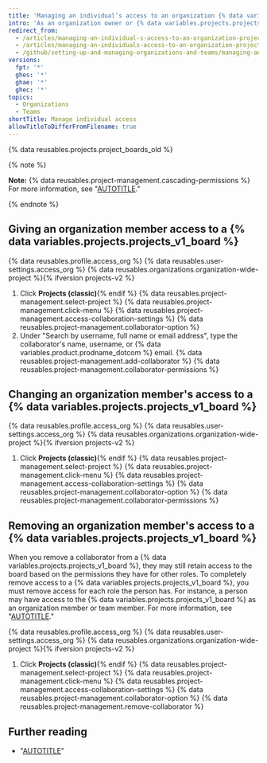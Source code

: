 ```yaml
---
title: 'Managing an individual’s access to an organization {% data variables.product.prodname_project_v1 %}'
intro: 'As an organization owner or {% data variables.projects.projects_v1_board %} admin, you can manage an individual member''s access to a {% data variables.projects.projects_v1_board %} owned by your organization.'
redirect_from:
  - /articles/managing-an-individual-s-access-to-an-organization-project-board
  - /articles/managing-an-individuals-access-to-an-organization-project-board
  - /github/setting-up-and-managing-organizations-and-teams/managing-an-individuals-access-to-an-organization-project-board
versions:
  fpt: '*'
  ghes: '*'
  ghae: '*'
  ghec: '*'
topics:
  - Organizations
  - Teams
shortTitle: Manage individual access
allowTitleToDifferFromFilename: true
---
```


{% data reusables.projects.project_boards_old %}

{% note %}

**Note:** {% data reusables.project-management.cascading-permissions %} For more information, see "[AUTOTITLE](/organizations/managing-access-to-your-organizations-project-boards/project-board-permissions-for-an-organization)."

{% endnote %}

## Giving an organization member access to a {% data variables.projects.projects_v1_board %}

{% data reusables.profile.access_org %}
{% data reusables.user-settings.access_org %}
{% data reusables.organizations.organization-wide-project %}{% ifversion projects-v2 %}
1. Click **Projects (classic)**{% endif %}
{% data reusables.project-management.select-project %}
{% data reusables.project-management.click-menu %}
{% data reusables.project-management.access-collaboration-settings %}
{% data reusables.project-management.collaborator-option %}
9. Under "Search by username, full name or email address", type the collaborator's name, username, or {% data variables.product.prodname_dotcom %} email.
{% data reusables.project-management.add-collaborator %}
{% data reusables.project-management.collaborator-permissions %}

## Changing an organization member's access to a {% data variables.projects.projects_v1_board %}

{% data reusables.profile.access_org %}
{% data reusables.user-settings.access_org %}
{% data reusables.organizations.organization-wide-project %}{% ifversion projects-v2 %}
1. Click **Projects (classic)**{% endif %}
{% data reusables.project-management.select-project %}
{% data reusables.project-management.click-menu %}
{% data reusables.project-management.access-collaboration-settings %}
{% data reusables.project-management.collaborator-option %}
{% data reusables.project-management.collaborator-permissions %}

## Removing an organization member's access to a {% data variables.projects.projects_v1_board %}

When you remove a collaborator from a {% data variables.projects.projects_v1_board %}, they may still retain access to the board based on the permissions they have for other roles. To completely remove access to a {% data variables.projects.projects_v1_board %}, you must remove access for each role the person has. For instance, a person may have access to the {% data variables.projects.projects_v1_board %} as an organization member or team member. For more information, see "[AUTOTITLE](/organizations/managing-access-to-your-organizations-project-boards/project-board-permissions-for-an-organization)."

{% data reusables.profile.access_org %}
{% data reusables.user-settings.access_org %}
{% data reusables.organizations.organization-wide-project %}{% ifversion projects-v2 %}
1. Click **Projects (classic)**{% endif %}
{% data reusables.project-management.select-project %}
{% data reusables.project-management.click-menu %}
{% data reusables.project-management.access-collaboration-settings %}
{% data reusables.project-management.collaborator-option %}
{% data reusables.project-management.remove-collaborator %}

## Further reading

- "[AUTOTITLE](/organizations/managing-access-to-your-organizations-project-boards/project-board-permissions-for-an-organization)"
